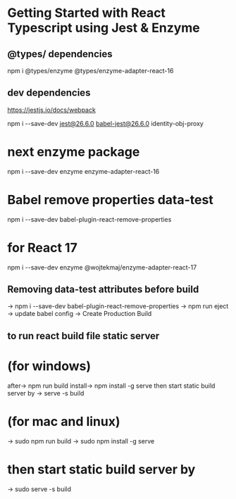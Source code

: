 # Getting Started with React Typescript using Jest & Enzyme

## @types/ dependencies

npm i @types/enzyme @types/enzyme-adapter-react-16

## dev dependencies

https://jestjs.io/docs/webpack

npm i --save-dev jest@26.6.0 babel-jest@26.6.0 identity-obj-proxy

# next enzyme package

npm i --save-dev enzyme enzyme-adapter-react-16

# Babel remove properties data-test

npm i --save-dev babel-plugin-react-remove-properties

# for React 17

npm i --save-dev enzyme @wojtekmaj/enzyme-adapter-react-17

## Removing data-test attributes before build

-> npm i --save-dev babel-plugin-react-remove-properties
-> npm run eject
-> update babel config
-> Create Production Build

## to run react build file static server

# (for windows)

after-> npm run build
install-> npm install -g serve
then start static build server by -> serve -s build

# (for mac and linux)

-> sudo npm run build
-> sudo npm install -g serve

# then start static build server by

-> sudo serve -s build

